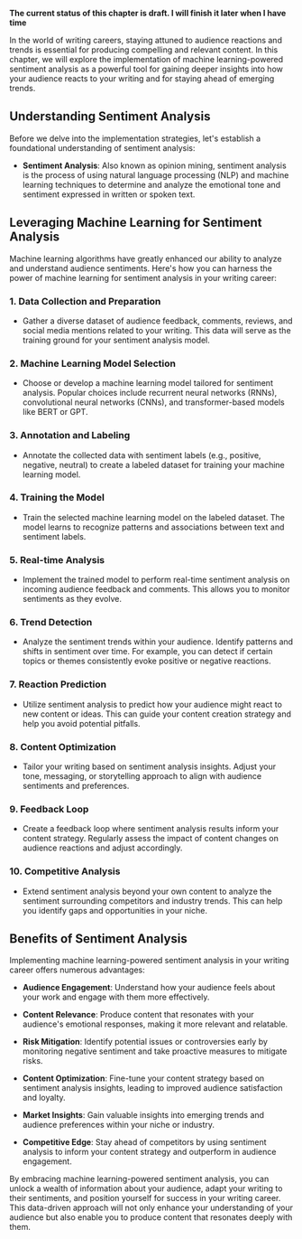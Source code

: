 **The current status of this chapter is draft. I will finish it later when I have time**

In the world of writing careers, staying attuned to audience reactions and trends is essential for producing compelling and relevant content. In this chapter, we will explore the implementation of machine learning-powered sentiment analysis as a powerful tool for gaining deeper insights into how your audience reacts to your writing and for staying ahead of emerging trends.

**Understanding Sentiment Analysis**
------------------------------------

Before we delve into the implementation strategies, let's establish a foundational understanding of sentiment analysis:

* **Sentiment Analysis**: Also known as opinion mining, sentiment analysis is the process of using natural language processing (NLP) and machine learning techniques to determine and analyze the emotional tone and sentiment expressed in written or spoken text.

**Leveraging Machine Learning for Sentiment Analysis**
------------------------------------------------------

Machine learning algorithms have greatly enhanced our ability to analyze and understand audience sentiments. Here's how you can harness the power of machine learning for sentiment analysis in your writing career:

### **1. Data Collection and Preparation**

* Gather a diverse dataset of audience feedback, comments, reviews, and social media mentions related to your writing. This data will serve as the training ground for your sentiment analysis model.

### **2. Machine Learning Model Selection**

* Choose or develop a machine learning model tailored for sentiment analysis. Popular choices include recurrent neural networks (RNNs), convolutional neural networks (CNNs), and transformer-based models like BERT or GPT.

### **3. Annotation and Labeling**

* Annotate the collected data with sentiment labels (e.g., positive, negative, neutral) to create a labeled dataset for training your machine learning model.

### **4. Training the Model**

* Train the selected machine learning model on the labeled dataset. The model learns to recognize patterns and associations between text and sentiment labels.

### **5. Real-time Analysis**

* Implement the trained model to perform real-time sentiment analysis on incoming audience feedback and comments. This allows you to monitor sentiments as they evolve.

### **6. Trend Detection**

* Analyze the sentiment trends within your audience. Identify patterns and shifts in sentiment over time. For example, you can detect if certain topics or themes consistently evoke positive or negative reactions.

### **7. Reaction Prediction**

* Utilize sentiment analysis to predict how your audience might react to new content or ideas. This can guide your content creation strategy and help you avoid potential pitfalls.

### **8. Content Optimization**

* Tailor your writing based on sentiment analysis insights. Adjust your tone, messaging, or storytelling approach to align with audience sentiments and preferences.

### **9. Feedback Loop**

* Create a feedback loop where sentiment analysis results inform your content strategy. Regularly assess the impact of content changes on audience reactions and adjust accordingly.

### **10. Competitive Analysis**

* Extend sentiment analysis beyond your own content to analyze the sentiment surrounding competitors and industry trends. This can help you identify gaps and opportunities in your niche.

**Benefits of Sentiment Analysis**
----------------------------------

Implementing machine learning-powered sentiment analysis in your writing career offers numerous advantages:

* **Audience Engagement**: Understand how your audience feels about your work and engage with them more effectively.

* **Content Relevance**: Produce content that resonates with your audience's emotional responses, making it more relevant and relatable.

* **Risk Mitigation**: Identify potential issues or controversies early by monitoring negative sentiment and take proactive measures to mitigate risks.

* **Content Optimization**: Fine-tune your content strategy based on sentiment analysis insights, leading to improved audience satisfaction and loyalty.

* **Market Insights**: Gain valuable insights into emerging trends and audience preferences within your niche or industry.

* **Competitive Edge**: Stay ahead of competitors by using sentiment analysis to inform your content strategy and outperform in audience engagement.

By embracing machine learning-powered sentiment analysis, you can unlock a wealth of information about your audience, adapt your writing to their sentiments, and position yourself for success in your writing career. This data-driven approach will not only enhance your understanding of your audience but also enable you to produce content that resonates deeply with them.

